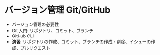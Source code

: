 # バージョン管理 Git/GitHub

- バージョン管理の必要性
- Git 入門: リポジトリ、コミット、ブランチ
- GitHub CLI
- **演習**: リポジトリの作成、コミット、ブランチの作成・削除、イシューの作成、プルリクエスト
